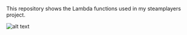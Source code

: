 This repository shows the Lambda functions used in my steamplayers project.

![alt text](https://github.com/JoonasPel/steamplayersBackend/blob/main/architecture.png?raw=true)